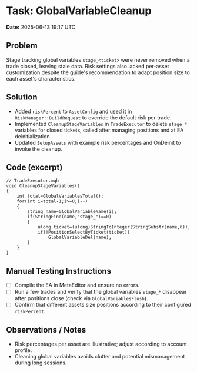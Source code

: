 # Task: GlobalVariableCleanup
**Date:** 2025-06-13 19:17 UTC

## Problem
Stage tracking global variables `stage_<ticket>` were never removed when a trade closed, leaving stale data. Risk settings also lacked per-asset customization despite the guide's recommendation to adapt position size to each asset's characteristics.

## Solution
- Added `riskPercent` to `AssetConfig` and used it in `RiskManager::BuildRequest` to override the default risk per trade.
- Implemented `CleanupStageVariables` in `TradeExecutor` to delete `stage_*` variables for closed tickets, called after managing positions and at EA deinitialization.
- Updated `SetupAssets` with example risk percentages and OnDeinit to invoke the cleanup.

## Code (excerpt)
```mql5
// TradeExecutor.mqh
void CleanupStageVariables()
{
    int total=GlobalVariablesTotal();
    for(int i=total-1;i>=0;i--)
    {
        string name=GlobalVariableName(i);
        if(StringFind(name,"stage_")==0)
        {
            ulong ticket=(ulong)StringToInteger(StringSubstr(name,6));
            if(!PositionSelectByTicket(ticket))
                GlobalVariableDel(name);
        }
    }
}
```

## Manual Testing Instructions
- [ ] Compile the EA in MetaEditor and ensure no errors.
- [ ] Run a few trades and verify that the global variables `stage_*` disappear after positions close (check via `GlobalVariablesFlush`).
- [ ] Confirm that different assets size positions according to their configured `riskPercent`.

## Observations / Notes
- Risk percentages per asset are illustrative; adjust according to account profile.
- Cleaning global variables avoids clutter and potential mismanagement during long sessions.
